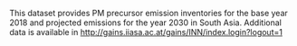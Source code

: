 This dataset provides PM precursor emission inventories for the base year 2018 and projected emissions for the year 2030 in South Asia.
Additional data is available in http://gains.iiasa.ac.at/gains/INN/index.login?logout=1
